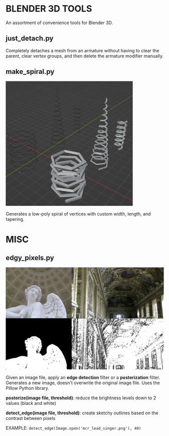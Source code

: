 # BLENDER 3D TOOLS

An assortment of convenience tools for Blender 3D.

## just_detach.py

Completely detaches a mesh from an armature without having to clear the parent, clear vertex groups, and then delete the armature modifier manually.

## make_spiral.py

![](spirals.png)

Generates a low-poly spiral of vertices with custom width, length, and tapering.


# MISC

## edgy_pixels.py
![](edgypixels.png)

Given an image file, apply an **edge detection** filter or a **posterization** filter. 
Generates a new image, doesn't overwrite the original image file.
Uses the Pillow Python library.

**posterize(image file, threshold)**: reduce the brightness levels down to 2 values (black and white)

**detect_edge(image file, threshold)**: create sketchy outlines based on the contrast between pixels

EXAMPLE: `detect_edge(Image.open('mcr_lead_singer.png'), 40)`


